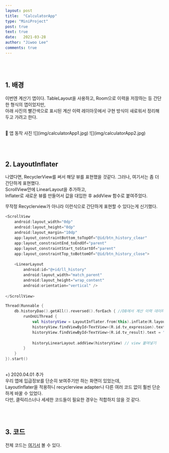 ```yaml
---
layout: post
title:  "CalculatorApp"
type: "MiniProject"
post: true
text: true
date:   2021-03-28
author: "Jiwoo Lee"
comments: true
---
```


<br><br>
## 1. 배경
이번엔 계산기 앱이다. TableLayout을 사용하고, Room으로 이력을 저장하는 등 간단한 형식의 앱이었지만,<br>
아래 사진의 빨간색으로 표시된 계산 이력 레이아웃에서 구현 방식이 새로워서 정리해 두고 가려고 한다.

<br>
🔽 앱 동작 사진
![](img/calculatorApp1.jpg) ![](img/calculatorApp2.jpg)

<br><br>

## 2. LayoutInflater
나였다면, RecyclerView를 써서 해당 뷰를 표현했을 것같다. 그러나, 여기서는 좀 더 간단하게 표현했다.<br>
ScrollView안에 LinearLayout을 추가하고, <br>
Inflater로 새로운 뷰를 만들어서 값을 대입한 후 addView 함수로 붙여주었다.<br>

무작정 Recyclerview가 아니라 이런식으로 간단하게 표현할 수 있다는게 신기했다.

```kotlin
<ScrollView
    android:layout_width="0dp"
    android:layout_height="0dp"
    android:layout_margin="10dp"
    app:layout_constraintBottom_toTopOf="@id/btn_history_clear"
    app:layout_constraintEnd_toEndOf="parent"
    app:layout_constraintStart_toStartOf="parent"
    app:layout_constraintTop_toBottomOf="@id/btn_history_close">

    <LinearLayout
        android:id="@+id/ll_history"
        android:layout_width="match_parent"
        android:layout_height="wrap_content"
        android:orientation="vertical" />

</ScrollView>
```

``` kotlin
Thread(Runnable {
    db.historyDao().getAll().reversed().forEach { //DB에서 계산 이력 데이터 불러오기
        runOnUiThread {
            val historyView = LayoutInflater.from(this).inflate(R.layout.history_row, null, false)
            historyView.findViewById<TextView>(R.id.tv_expression).text = it.expression
            historyView.findViewById<TextView>(R.id.tv_result).text = " ${it.result}" //값 대입

            historyLinearLayout.addView(historyView) // view 붙여넣기
        }
    }
}).start()
```
<br>
+) 2020.04.01 추가<br>
우리 앱에 입급정보를 단순히 보여주기만 하는 화면이 있었는데,<br>
LayoutInflater을 적용하니 recyclerview adapter나 다른 여러 코드 없이 훨씬 단순하게 바꿀 수 있었다.<br>
다만, 클릭리스너나 세세한 코드들이 필요한 경우는 적합하지 않을 것 같다.

<br><br>
## 3. 코드
전체 코드는 [여기서](https://github.com/jwl-97/goToBasic/tree/main/3_calculatorApp) 볼 수 있다.
<br><br>
